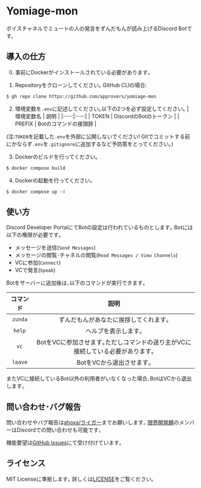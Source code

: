 # Yomiage-mon
ボイスチャネルでミュートの人の発言をずんだもんが読み上げるDiscord Botです。

## 導入の仕方

0. 事前にDockerがインストールされている必要があります｡

1. Repositoryをクローンしてください｡
GitHub CLIの場合:
```bash
$ gh repo clone https://github.com/approvers/yomiage-mon
```

2. 環境変数を`.env`に記述してください｡以下の2つを必ず設定してください｡
| 環境変数名 | 説明 |
|:---:|:---:|
| TOKEN | DiscordのBotのトークン |
| PREFIX | Botのコマンドの接頭辞 |

(注:`TOKEN`を記載した`.env`を外部に公開しないでください! Gitでコミットする前にかならず`.env`を`.gitignore`に追加するなど予防策をとってください｡)

3. Dockerのビルドを行ってください｡
```bash
$ docker compose build
``````

4. Dockerの起動を行ってください｡
```bash
$ docker compose up -d
```

## 使い方

Discord Developer PortalにてBotの設定は行われているものとします｡
Botには以下の権限が必要です｡

- メッセージを送信(`Send Messages`)
- メッセージの閲覧･チャネルの閲覧(`Read Messages / View Channels`)
- VCに参加(`Connect`)
- VCで発言(`Speak`)

Botをサーバーに追加後は､以下のコマンドが実行できます｡

| コマンド | 説明 |
|:---:|:---:|
| `zunda` | ずんだもんがあなたに挨拶してくれます｡ |
| `help` | ヘルプを表示します｡ |
| `vc` | BotをVCに参加させます｡ただしコマンドの送り主がVCに接続している必要があります｡ |
| `leave` | BotをVCから退出させます｡ |

またVCに接続しているBot以外の利用者がいなくなった場合､BotはVCから退出します｡

## 問い合わせ･バグ報告

問い合わせやバグ報告は[ahoxa/ライガー](twitter.com/ahoxa1rx)までお願いします｡
[限界開発鯖](https://approvers.dev)のメンバーはDiscordでの問い合わせも可能です｡

機能要望は[GitHub Issues](https://github.com/approvers/yomiage-mon/issues)にて受け付けています｡

## ライセンス
MIT Licenseに準拠します｡
詳しくは[LICENSE](LICENSE)をご覧ください｡

